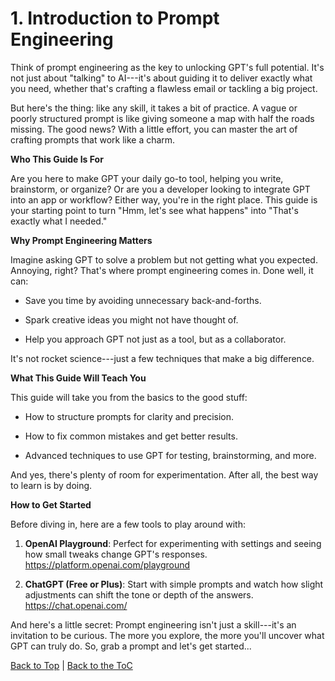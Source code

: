 # 1. Introduction to Prompt Engineering

<a name="top"></a>

Think of prompt engineering as the key to unlocking GPT's full
potential. It's not just about "talking" to AI---it's about guiding it
to deliver exactly what you need, whether that's crafting a flawless
email or tackling a big project.

But here's the thing: like any skill, it takes a bit of practice. A
vague or poorly structured prompt is like giving someone a map with half
the roads missing. The good news? With a little effort, you can master
the art of crafting prompts that work like a charm.

**Who This Guide Is For**

Are you here to make GPT your daily go-to tool, helping you write,
brainstorm, or organize? Or are you a developer looking to integrate GPT
into an app or workflow? Either way, you're in the right place. This
guide is your starting point to turn "Hmm, let's see what happens" into
"That's exactly what I needed."

**Why Prompt Engineering Matters**

Imagine asking GPT to solve a problem but not getting what you expected.
Annoying, right? That's where prompt engineering comes in. Done well, it
can:

-   Save you time by avoiding unnecessary back-and-forths.

-   Spark creative ideas you might not have thought of.

-   Help you approach GPT not just as a tool, but as a collaborator.

It's not rocket science---just a few techniques that make a big
difference.

**What This Guide Will Teach You**

This guide will take you from the basics to the good stuff:

-   How to structure prompts for clarity and precision.

-   How to fix common mistakes and get better results.

-   Advanced techniques to use GPT for testing, brainstorming, and more.

And yes, there's plenty of room for experimentation. After all, the best
way to learn is by doing.

**How to Get Started**

Before diving in, here are a few tools to play around with:

1.  **OpenAI Playground**: Perfect for experimenting with settings and
    seeing how small tweaks change GPT's responses.
    <https://platform.openai.com/playground>

2.  **ChatGPT (Free or Plus)**: Start with simple prompts and watch how
    slight adjustments can shift the tone or depth of the answers.
    <https://chat.openai.com/>

And here's a little secret: Prompt engineering isn't just a skill---it's
an invitation to be curious. The more you explore, the more you'll
uncover what GPT can truly do. So, grab a prompt and let's get started...

[Back to Top](#top) | [Back to the ToC](../ReadMe.md)